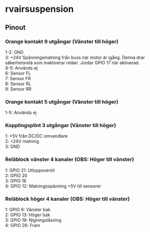# rvairsuspension

## Pinout
### Orange kontakt 9 utgångar (Vänster till höger)
1-2: GND<br />
3: +24V Spänningsmatning från buss när motor är igång. Denna drar säkerhetsrelä som inaktiverar reläer. Jordar GPIO 17 när aktiverad.<br />
4-5: Används ej<br />
6: Sensor FL<br />
7: Sensor FR<br />
8: Sensor RL<br />
9: Sensor RR<br />

### Orange kontakt 5 utgångar (Vänster till höger)
1-5: Används ej

### Kopplingsplint 3 utgångar (Vänster till höger)
1: +5V från DC/DC omvandlare<br />
2: +24V matning<br />
3: GND<br />

### Reläblock vänster 4 kanaler (OBS: Höger till vänster)
1: GPIO 21: Utloppsventil<br />
2: GPIO 20<br />
3: GPIO 16<br />
4: GPIO 12: Matningsspänning +5V till sensorer<br />

### Reläblock höger 4 kanaler (OBS: Höger till vänster)
1: GPIO 6: Vänster bak<br />
2: GPIO 13: Höger bak<br />
3: GPIO 19: Nigningslåsning<br />
4: GPIO 26: Fram<br />

